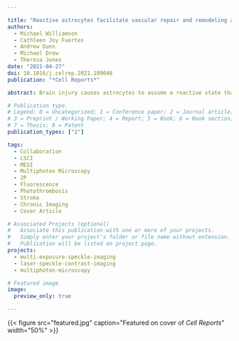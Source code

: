 ```yaml
---

title: "Reactive astrocytes facilitate vascular repair and remodeling after stroke"
authors:
  - Michael Williamson
  - Cathleen Joy Fuertes
  - Andrew Dunn
  - Michael Drew
  - Theresa Jones
date: "2021-04-27"
doi: 10.1016/j.celrep.2021.109048
publication: "*Cell Reports*"

abstract: Brain injury causes astrocytes to assume a reactive state that is essential for early tissue protection, but how reactive astrocytes affect later reparative processes is incompletely understood. In this study, we show that reactive astrocytes are crucial for vascular repair and remodeling after ischemic stroke in mice. Analysis of astrocytic gene expression data reveals substantial activation of transcriptional programs related to vascular remodeling after stroke. In vivo two-photon imaging provides evidence of astrocytes contacting newly formed vessels in cortex surrounding photothrombotic infarcts. Chemogenetic ablation of a subset of reactive astrocytes after stroke dramatically impairs vascular and extracellular matrix remodeling. This disruption of vascular repair is accompanied by prolonged blood flow deficits, exacerbated vascular permeability, ongoing cell death, and worsened motor recovery. In contrast, vascular structure in the non-ischemic brain is unaffected by focal astrocyte ablation. These findings position reactive astrocytes as critical cellular mediators of functionally important vascular remodeling during neural repair.

# Publication type.
# Legend: 0 = Uncategorized; 1 = Conference paper; 2 = Journal article;
# 3 = Preprint / Working Paper; 4 = Report; 5 = Book; 6 = Book section;
# 7 = Thesis; 8 = Patent
publication_types: ["2"]

tags:
  - Collaboration
  - LSCI
  - MESI
  - Multiphoton Microscopy
  - 2P
  - Fluorescence
  - Photothrombosis
  - Stroke
  - Chronic Imaging
  - Cover Article

# Associated Projects (optional)
#   Associate this publication with one or more of your projects.
#   Simply enter your project's folder or file name without extension.
#   Publication will be listed on project page.
projects:
  - multi-exposure-speckle-imaging
  - laser-speckle-contrast-imaging
  - multiphoton-microscopy

# Featured image
image:
  preview_only: true

---
```


{{< figure src="featured.jpg" caption="Featured on cover of *Cell Reports*" width="50%" >}}
